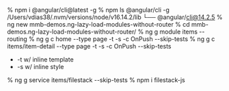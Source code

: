 % npm i @angular/cli@latest -g
% npm ls @angular/cli -g
/Users/vdias38/.nvm/versions/node/v16.14.2/lib
└── @angular/cli@14.2.5
% ng new mmb-demos.ng-lazy-load-modules-without-router
% cd mmb-demos.ng-lazy-load-modules-without-router/
% ng g module items --routing
% ng g c home --type page -t -s -c OnPush --skip-tests
% ng g c items/item-detail --type page -t -s -c OnPush --skip-tests

- -t w/ inline template
- -s w/ inline style

% ng g service items/filestack --skip-tests
% npm i filestack-js